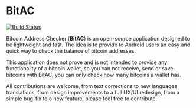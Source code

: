 # BitAC
[![Build Status](https://www.bitrise.io/app/89337afd9c647957/status.svg?token=oxMgLbe1ic0UbR0k1AnQ_w&branch=master)](https://www.bitrise.io/app/89337afd9c647957)

Bitcoin Address Checker (**BitAC**) is an open-source application designed to be lightweight and fast. The idea is to provide to Android users an easy and quick way to check the balance of bitcoin addresses.

This application does not prove and is not intended to provide any functionality of a bitcoin wallet, so you can not receive, send or save bitcoins with BitAC, you can only check how many bitcoins a wallet has.

All contributions are welcome, from text corrections to new languages translations, from design improvements to a full UX/UI redesign, from a simple bug-fix to a new feature, please feel free to contribute.

